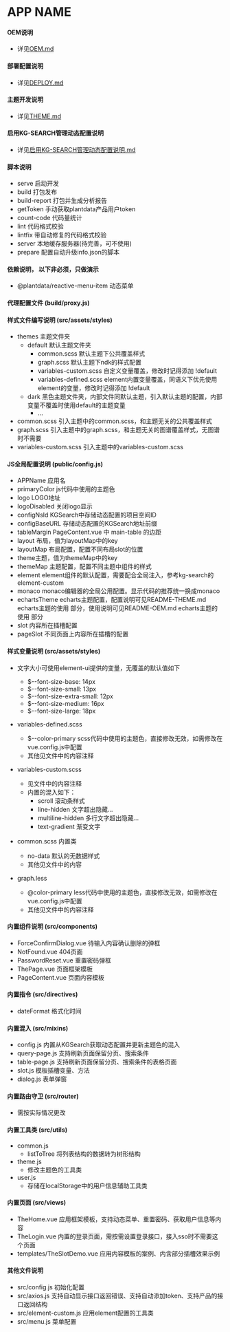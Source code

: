 # APP NAME

#### OEM说明
- 详见[OEM.md](./docs/OEM.md)

#### 部署配置说明
- 详见[DEPLOY.md](./docs/DEPLOY.md)

#### 主题开发说明
- 详见[THEME.md](./docs/THEME.md)

#### 启用KG-SEARCH管理动态配置说明
- 详见[启用KG-SEARCH管理动态配置说明.md](docs/CONFIG.md)

#### 脚本说明
- serve 启动开发
- build 打包发布
- build-report 打包并生成分析报告
- getToken 手动获取plantdata产品用户token
- count-code 代码量统计
- lint 代码格式校验
- lintfix 带自动修复的代码格式校验
- server 本地缓存服务器(待完善，可不使用)
- prepare 配置自动升级info.json的脚本

#### 依赖说明， 以下非必须，只做演示
- @plantdata/reactive-menu-item 动态菜单

#### 代理配置文件 (build/proxy.js)

#### 样式文件编写说明 (src/assets/styles)
- themes 主题文件夹
    - default 默认主题文件夹
        - common.scss 默认主题下公共覆盖样式
        - graph.scss 默认主题下ndk的样式配置
        - variables-custom.scss 自定义变量覆盖，修改时记得添加 !default
        - variables-defined.scss element内置变量覆盖，同语义下优先使用element的变量，修改时记得添加 !default
    - dark 黑色主题文件夹，内部文件同默认主题，引入默认主题的配置，内部变量不覆盖时使用default的主题变量
        - ...
- common.scss 引入主题中的common.scss，和主题无关的公共覆盖样式
- graph.scss 引入主题中的graph.scss，和主题无关的图谱覆盖样式，无图谱时不需要
- variables-custom.scss 引入主题中的variables-custom.scss

#### JS全局配置说明 (public/config.js)
- APPName 应用名
- primaryColor js代码中使用的主题色
- logo LOGO地址
- logoDisabled 关闭logo显示
- configNsId KGSearch中存储动态配置的项目空间ID
- configBaseURL 存储动态配置的KGSearch地址前缀
- tableMargin PageContent.vue 中 main-table 的边距
- layout 布局，值为layoutMap中的key
- layoutMap 布局配置，配置不同布局slot的位置
- theme主题，值为themeMap中的key
- themeMap 主题配置，配置不同主题中组件的样式
- element element组件的默认配置，需要配合全局注入，参考kg-search的element-custom
- monaco monaco编辑器的全局公用配置。显示代码的推荐统一换成monaco
- echartsTheme echarts主题配置，配置说明可见README-THEME.md  echarts主题的使用 部分，使用说明可见README-OEM.md echarts主题的使用 部分
- slot 内容所在插槽配置
- pageSlot 不同页面上内容所在插槽的配置

#### 样式变量说明 (src/assets/styles)
- 文字大小可使用element-ui提供的变量，无覆盖的默认值如下
    - $--font-size-base: 14px
    - $--font-size-small: 13px
    - $--font-size-extra-small: 12px
    - $--font-size-medium: 16px
    - $--font-size-large: 18px

- variables-defined.scss
    - $--color-primary scss代码中使用的主题色，直接修改无效，如需修改在vue.config.js中配置
    - 其他见文件中的内容注释
    
- variables-custom.scss
    - 见文件中的内容注释
    - 内置的混入如下：
        - scroll 滚动条样式
        - line-hidden 文字超出隐藏...
        - multiline-hidden 多行文字超出隐藏... 
        - text-gradient 渐变文字
    
- common.scss 内置类
    - no-data 默认的无数据样式
    - 其他见文件中的内容

- graph.less
    - @color-primary less代码中使用的主题色，直接修改无效，如需修改在vue.config.js中配置
    - 其他见文件中的内容注释

#### 内置组件说明 (src/components)
- ForceConfirmDialog.vue 待输入内容确认删除的弹框
- NotFound.vue 404页面
- PasswordReset.vue 重置密码弹框
- ThePage.vue 页面框架模板
- PageContent.vue 页面内容模板

#### 内置指令 (src/directives)
- dateFormat 格式化时间

#### 内置混入 (src/mixins)
- config.js 内置从KGSearch获取动态配置并更新主题色的混入
- query-page.js 支持刷新页面保留分页、搜索条件
- table-page.js 支持刷新页面保留分页、搜索条件的表格页面
- slot.js 模板插槽变量、方法
- dialog.js 表单弹窗

#### 内置路由守卫 (src/router) 
- 需按实际情况更改

#### 内置工具类 (src/utils) 
- common.js
    - listToTree 将列表结构的数据转为树形结构
- theme.js
    - 修改主题色的工具类
- user.js
    - 存储在localStorage中的用户信息辅助工具类
    
#### 内置页面 (src/views) 
- TheHome.vue 应用框架模板，支持动态菜单、重置密码、获取用户信息等内容
- TheLogin.vue 内置的登录页面，需按需设置登录接口，接入sso时不需要这个页面
- templates/TheSlotDemo.vue 应用内容模板的案例、内含部分插槽效果示例

#### 其他文件说明
- src/config.js 初始化配置
- src/axios.js 支持自动显示接口返回错误、支持自动添加token、支持产品的接口返回结构
- src/element-custom.js 应用element配置的工具类
- src/menu.js 菜单配置
